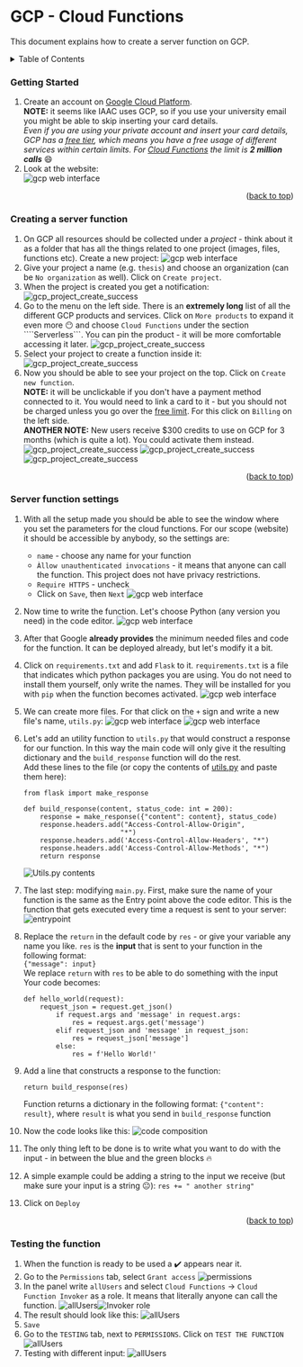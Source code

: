# GCP - Cloud Functions

This document explains how to create a server function on GCP.

<!-- TABLE OF CONTENTS -->
<details>
  <summary>Table of Contents</summary>
  <ol>
    <li>
      <a href="#about">About</a>
    </li>
    <li>
      <a href="#getting-started">Getting Started</a>
      <ul>
        <li><a href="#prerequisites">Prerequisites</a></li>
        <li><a href="#usage">Usage</a></li>
      </ul>
    </li>
    <li><a href="#license">License</a></li>
    <li><a href="#contact">Contact</a></li>
    <li><a href="#acknowledgments">Acknowledgments</a></li>
  </ol>
</details>

### Getting Started

1. Create an account on [Google Cloud Platform](https://console.cloud.google.com/). \
**NOTE:** it seems like IAAC uses GCP, so if you use your university email you might be able to skip inserting your card details. \
*Even if you are using your private account and insert your card details, GCP has a [free tier](https://cloud.google.com/free), which means you have a free usage of different services within certain limits. For [Cloud Functions](https://cloud.google.com/free/docs/free-cloud-features#cloud-functions) the limit is **2 million calls*** :smile:
1. Look at the website:
\
![gcp web interface](.assets/gcp_ui.png)


<p align="right">(<a href="#readme-top">back to top</a>)</p>

### Creating a server function

1. On GCP all resources should be collected under a *project* - think about it as a folder that has all the things related to one project (images, files, functions etc). Create a new project:
![gcp web interface](.assets/gcp_new_project.png)
1. Give your project a name (e.g. ```thesis```) and choose an organization (can be ```No organization``` as well). Click on ```Create project```.
1. When the project is created you get a notification:
![gcp_project_create_success](.assets/gcp_successful_project.png)
1. Go to the menu on the left side. There is an **extremely long** list of all the different GCP products and services. Click on ```More products``` to expand it even more :no_mouth: and choose ```Cloud Functions``` under the section ````Serverless```. You can pin the product - it will be more comfortable accessing it later.
![gcp_project_create_success](.assets/cloud_functions_menu.png)
1. Select your project to create a function inside it:
![gcp_project_create_success](.assets/project_select_gcf.png)
1. Now you should be able to see your project on the top. Click on ```Create new function```. \
**NOTE:** it will be unclickable if you don't have a payment method connected to it. You would need to link a card to it - but you should not be charged unless you go over the [free limit](https://cloud.google.com/free). For this click on ```Billing``` on the left side. \
**ANOTHER NOTE:** New users receive $300 credits to use on GCP for 3 months (which is quite a lot). You could activate them instead. \
![gcp_project_create_success](.assets/create_gcf.png) 
![gcp_project_create_success](.assets/free_trial_activate.png) 
![gcp_project_create_success](.assets/billing.png)

<p align="right">(<a href="#readme-top">back to top</a>)</p>

### Server function settings

1. With all the setup made you should be able to see the window where you set the parameters for the cloud functions. For our scope (website) it should be accessible by anybody, so the settings are:
    * ```name``` - choose any name for your function
    * ```Àllow unauthenticated invocations``` - it means that anyone can call the function. This project does not have privacy restrictions.
    * ```Require HTTPS``` - uncheck 
    * Click on ```Save```, then ```Next```
![gcp web interface](.assets/function_settings.png)
1. Now time to write the function. Let's choose Python (any version you need) in the code editor.
![gcp web interface](.assets/gcf_language.png)
1. After that Google **already provides** the minimum needed files and code for the function. It can be deployed already, but let's modify it a bit.
1. Click on ```requirements.txt``` and add ```Flask``` to it. ```requirements.txt``` is a file that indicates which python packages you are using. You do not need to install them yourself, only write the names. They will be installed for you with ```pip``` when the function becomes activated.
![gcp web interface](.assets/requirements.png)
1. We can create more files. For that click on the ```+``` sign and write a new file's name, ```utils.py```:
![gcp web interface](.assets/create_new_file.png)
![gcp web interface](.assets/new_file_name.png)
1. Let's add an utility function to ```utils.py``` that would construct a response for our function. In this way the main code will only give it the resulting dictionary and the ```build_response``` function will do the rest.\
Add these lines to the file (or copy the contents of [utils.py](https://github.com/STASYA00/iaacCodeAndDeploy/blob/main/src/utils.py) and paste them here):
    ```
    from flask import make_response

    def build_response(content, status_code: int = 200):
        response = make_response({"content": content}, status_code)
        response.headers.add("Access-Control-Allow-Origin",
                            "*")
        response.headers.add('Access-Control-Allow-Headers', "*")
        response.headers.add('Access-Control-Allow-Methods', "*")
        return response
    ```
    ![Utils.py contents](.assets/utils_code.png)
1. The last step: modifying ```main.py```. First, make sure the name of your function is the same as the Entry point above the code editor. This is the function that gets executed every time a request is sent to your server:
![entrypoint](.assets/entry_point.png)
1. Replace the ```return``` in the default code by ```res``` - or give your variable any name you like. ```res``` is the **input** that is sent to your function in the following format: \
    ```{"message": input}``` \
We replace ```return``` with ```res``` to be able to do something with the input
    Your code becomes:
    ```
    def hello_world(request):
        request_json = request.get_json()
            if request.args and 'message' in request.args:
                res = request.args.get('message')
            elif request_json and 'message' in request_json:
                res = request_json['message']
            else:
                res = f'Hello World!'
    ```
1. Add a line that constructs a response to the function:
    ```
    return build_response(res)
    ```
    Function returns a dictionary in the following format:
    ```{"content": result}```, where ```result``` is what you send in ```build_response``` function

1. Now the code looks like this:
![code composition](./.assets/not_scary_code.png)

1. The only thing left to be done is to write what you want to do with the input - in between the blue and the green blocks :fire:

1. A simple example could be adding a string to the input we receive (but make sure your input is a string :neutral_face:): ```res += " another string"```

1. Click on ```Deploy```

<p align="right">(<a href="#readme-top">back to top</a>)</p>


### Testing the function

1. When the function is ready to be used a :heavy_check_mark: appears near it.
1. Go to the ```Permissions``` tab, select ```Grant access```
![permissions](./.assets/grant_access.png)
1. In the panel write ```allUsers``` and select ```Cloud Functions``` -> ```Cloud Function Invoker``` as a role. It means that literally anyone can call the function.
![allUsers](./.assets/allUsers.png)![Invoker role](./.assets/invoker.png)
1. The result should look like this:
![allUsers](./.assets/grant_access_final.png)
1. ```Save```
1. Go to the ```TESTING``` tab, next to ```PERMISSIONS```. Click on ```TEST THE FUNCTION```
![allUsers](./.assets/cloud_shell_test.png)
1. Testing with different input:
![allUsers](./.assets/concordia.png)